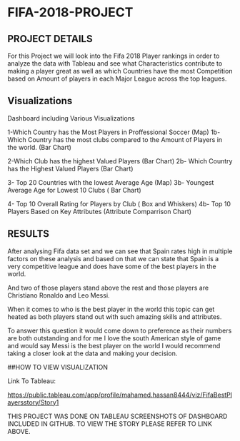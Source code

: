 # FIFA-2018-PROJECT

## PROJECT DETAILS

For this Project we will look into the Fifa 2018 Player rankings in order to analyze the data with Tableau and see what Characteristics contribute to making a player great as well as which Countries have the most Competition based on Amount of players in each Major League across the top leagues.


## Visualizations

Dashboard including Various Visualizations

1-Which Country has the Most Players in Proffessional Soccer (Map)
1b- Which Country has the most clubs compared to the Amount of Players in the world. (Bar Chart)

2-Which Club has the highest Valued Players (Bar Chart)
2b- Which Country has the Highest Valued Players (Bar Chart)

3- Top 20 Countries with the lowest Average Age (Map)
3b- Youngest Average Age for Lowest 10 Clubs ( Bar Chart)

4- Top 10 Overall Rating for Players by Club ( Box and Whiskers)
4b- Top 10 Players Based on Key Attributes (Attribute Comparrison Chart)

## RESULTS

After analysing Fifa data set and we can see that Spain rates high in multiple factors on these analysis and based on that we can state that Spain is a very competitive league and does have some of the best players in the world.

And two of those players stand above the rest and those players are Christiano Ronaldo and Leo Messi.

When it comes to who is the best player in the world this topic can get heated as both players stand out with such amazing skills and attributes.

To answer this question it would come down to preference as their numbers are both outstanding and for me I love the south American style of game and would say Messi is the best player on the world I would recommend taking a closer look at the data and making your decision.


##HOW TO VIEW VISUALIZATION

Link To Tableau:

[
](https://public.tableau.com/app/profile/mahamed.hassan8444/viz/FifaBestPlayersstory/Story1)https://public.tableau.com/app/profile/mahamed.hassan8444/viz/FifaBestPlayersstory/Story1

THIS PROJECT WAS DONE ON TABLEAU SCREENSHOTS OF DASHBOARD INCLUDED IN GITHUB.
TO VIEW THE STORY PLEASE REFER TO LINK ABOVE.
